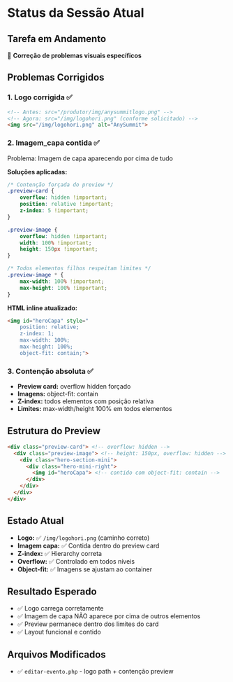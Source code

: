 # Status da Sessão Atual

## Tarefa em Andamento
🔧 **Correção de problemas visuais específicos**

## Problemas Corrigidos

### **1. Logo corrigida** ✅
```html
<!-- Antes: src="/produtor/img/anysummitlogo.png" -->
<!-- Agora: src="/img/logohori.png" (conforme solicitado) -->
<img src="/img/logohori.png" alt="AnySummit">
```

### **2. Imagem_capa contida** ✅
Problema: Imagem de capa aparecendo por cima de tudo

**Soluções aplicadas:**
```css
/* Contenção forçada do preview */
.preview-card {
    overflow: hidden !important;
    position: relative !important;
    z-index: 5 !important;
}

.preview-image {
    overflow: hidden !important;
    width: 100% !important;
    height: 150px !important;
}

/* Todos elementos filhos respeitam limites */
.preview-image * {
    max-width: 100% !important;
    max-height: 100% !important;
}
```

**HTML inline atualizado:**
```html
<img id="heroCapa" style="
    position: relative; 
    z-index: 1; 
    max-width: 100%; 
    max-height: 100%; 
    object-fit: contain;">
```

### **3. Contenção absoluta** ✅
- **Preview card:** overflow hidden forçado
- **Imagens:** object-fit: contain
- **Z-index:** todos elementos com posição relativa
- **Limites:** max-width/height 100% em todos elementos

## Estrutura do Preview
```html
<div class="preview-card"> <!-- overflow: hidden -->
  <div class="preview-image"> <!-- height: 150px, overflow: hidden -->
    <div class="hero-section-mini">
      <div class="hero-mini-right">
        <img id="heroCapa"> <!-- contido com object-fit: contain -->
      </div>
    </div>
  </div>
</div>
```

## Estado Atual
- **Logo:** ✅ `/img/logohori.png` (caminho correto)
- **Imagem capa:** ✅ Contida dentro do preview card
- **Z-index:** ✅ Hierarchy correta
- **Overflow:** ✅ Controlado em todos níveis
- **Object-fit:** ✅ Imagens se ajustam ao container

## Resultado Esperado
- ✅ Logo carrega corretamente
- ✅ Imagem de capa NÃO aparece por cima de outros elementos
- ✅ Preview permanece dentro dos limites do card
- ✅ Layout funcional e contido

## Arquivos Modificados
- ✅ `editar-evento.php` - logo path + contenção preview